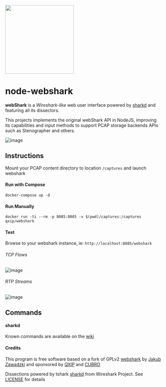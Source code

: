 <img src=https://user-images.githubusercontent.com/1423657/58752485-dd646c00-84af-11e9-94e9-c18529103638.png width=220>

# node-webshark

**webShark** is a *Wireshark-like* web user interface powered by [sharkd](https://wiki.wireshark.org/Development/sharkd) and featuring all its dissectors.

This projects implements the original webShark API in NodeJS, improving its capabilities and input methods to support PCAP storage backends APIs such as Stenographer and others.

![image](https://user-images.githubusercontent.com/1423657/100542883-351e9780-324d-11eb-8f10-28eb758245ea.png)


## Instructions
Mount your PCAP content directory to location `/captures` and launch webshark

#### Run with Compose
```
docker-compose up -d
```
#### Run Manually
```
docker run -ti --rm -p 8085:8085 -v $(pwd)/captures:/captures qxip/webshark
```
#### Test
Browse to your webshark instance, ie: `http://localhost:8085/webshark`

###### TCP Flows
![image](https://user-images.githubusercontent.com/1423657/59044920-5c2a2200-887f-11e9-8f5c-b227290f7806.png)

###### RTP Streams
![image](https://user-images.githubusercontent.com/1423657/59044655-d312eb00-887e-11e9-84f3-d8960d58fc05.png)


## Commands
#### sharkd
Known commands are available on the [wiki](https://github.com/QXIP/node-webshark/wiki)

#### Credits
This program is free software based on a fork of GPLv2 [webshark](https://bitbucket.org/jwzawadzki/webshark) by [Jakub Zawadzki](https://bitbucket.org/jwzawadzki) and sponsored by [QXIP](https://github.com/QXIP) and [CUBRO](http://cubro.com)

Dissections powered by tshark [sharkd](https://wiki.wireshark.org/Development/sharkd) from Wireshark Project. See [LICENSE](https://github.com/QXIP/node-webshark/blob/master/LICENSE) for details
